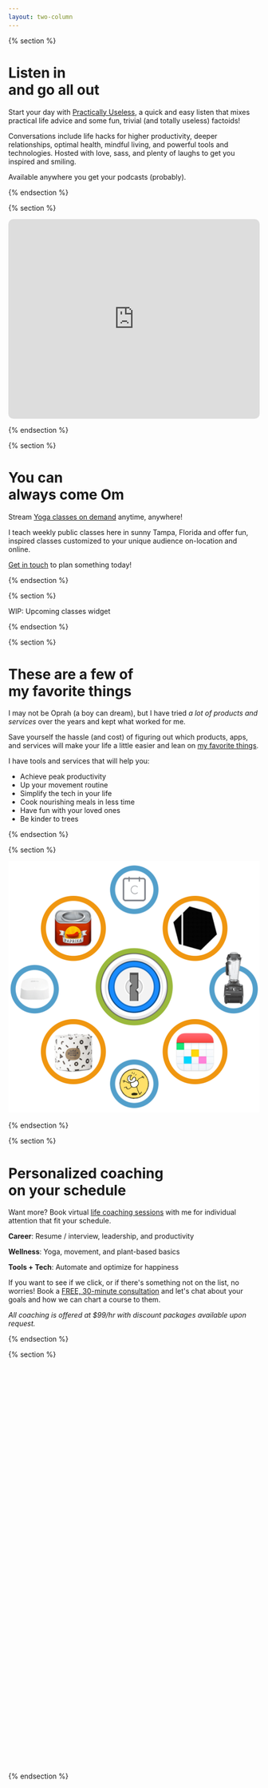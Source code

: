 ```yaml
---
layout: two-column
---
```


{% section %}

# Listen in <br> and go all out

Start your day with [Practically Useless](/podcast), a quick and easy listen that mixes practical life advice and some fun, trivial (and totally useless) factoids!

Conversations include life hacks for higher productivity, deeper relationships, optimal health, mindful living, and powerful tools and technologies. Hosted with love, sass, and plenty of laughs to get you inspired and smiling.

Available anywhere you get your podcasts (probably).

{% endsection %}

{% section %}

<div style="width: 100%; height: 400px; border-radius: 10px; overflow: hidden;"><iframe style="width: 100%; height: 100%;" frameborder="no" scrolling="no" seamless src="https://player.captivate.fm/show/f368b04e-dde4-47b9-84fc-116c56251601/"></iframe></div>

{% endsection %}

{% section %}

# You can <br> always come Om

Stream [Yoga classes on demand](/yoga) anytime, anywhere!

I teach weekly public classes here in sunny Tampa, Florida and offer fun, inspired classes customized to your unique audience on-location and online.

[Get in touch](mailto:yoga@cvburgess.com) to plan something today!

{% endsection %}

{% section %}

WIP: Upcoming classes widget

{% endsection %}

{% section %}

# These are a few of <br> my favorite things

I may not be Oprah (a boy can dream), but I have tried _a lot of products and services_ over the years and kept what worked for me.

Save yourself the hassle (and cost) of figuring out which products, apps, and services will make your life a little easier and lean on [my favorite things](/favorites).

I have tools and services that will help you:

- Achieve peak productivity
- Up your movement routine
- Simplify the tech in your life
- Cook nourishing meals in less time
- Have fun with your loved ones
- Be kinder to trees

{% endsection %}

{% section %}

[![Favorite Things](/img/favorites/0-all.png)](/favorites)

{% endsection %}

{% section %}

# Personalized coaching <br> on your schedule

Want more? Book virtual [life coaching sessions](/coaching) with me for individual attention that fit your schedule.

**Career**: Resume / interview, leadership, and productivity

**Wellness**: Yoga, movement, and plant-based basics

 **Tools + Tech**: Automate and optimize for happiness

If you want to see if we click, or if there's something not on the list, no worries! Book a [FREE, 30-minute consultation](https://calendly.com/cvburgess-coaching/consultation) and let's chat about your goals and how we can chart a course to them.

_All coaching is offered at $99/hr with discount packages available upon request._

{% endsection %}

{% section %}

<div class="calendly-inline-widget" data-url="https://calendly.com/cvburgess-coaching?hide_landing_page_details=1&background_color=faf9f5&text_color=3c3b39&primary_color=f0960f" style="min-width:320px;height:800px;"></div>
<script type="text/javascript" src="https://assets.calendly.com/assets/external/widget.js"></script>

{% endsection %}
